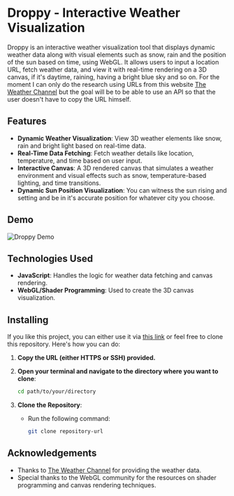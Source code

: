# Droppy - Interactive Weather Visualization

Droppy is an interactive weather visualization tool that displays dynamic weather data along with visual elements such as snow, rain and the position of the sun based on time, using WebGL. It allows users to input a location URL, fetch weather data, and view it with real-time rendering on a 3D canvas, if it's daytime, raining, having a bright blue sky and so on. For the moment I can only do the research using URLs from this website [The Weather Channel](https://weather.com/) but the goal will be to be able to use an API so that the user doesn't have to copy the URL himself. 

## Features

- **Dynamic Weather Visualization**: View 3D weather elements like snow, rain and bright light based on real-time data.
- **Real-Time Data Fetching**: Fetch weather details like location, temperature, and time based on user input.
- **Interactive Canvas**: A 3D rendered canvas that simulates a weather environment and visual effects such as snow, temperature-based lighting, and time transitions.
- **Dynamic Sun Position Visualization**: You can witness the sun rising and setting and be in it's accurate position for whatever city you choose.

## Demo

![Droppy Demo](path/to/your/gif.gif)

## Technologies Used

- **JavaScript**: Handles the logic for weather data fetching and canvas rendering.
- **WebGL/Shader Programming**: Used to create the 3D canvas visualization.

## Installing

If you like this project, you can either use it via [this link](https://mailitruong.github.io/RayMarching/) or feel free to clone this repository. Here's how you can do:

1. **Copy the URL (either HTTPS or SSH) provided.**

2. **Open your terminal and navigate to the directory where you want to clone**:
     ```bash
     cd path/to/your/directory
     ```

4. **Clone the Repository**:
   - Run the following command:
     ```bash
     git clone repository-url
     ```
     
## Acknowledgements

- Thanks to [The Weather Channel](https://weather.com/) for providing the weather data.
- Special thanks to the WebGL community for the resources on shader programming and canvas rendering techniques.

